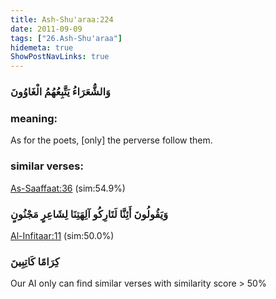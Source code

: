 ```yaml
---
title: Ash-Shu'araa:224
date: 2011-09-09
tags: ["26.Ash-Shu'araa"]
hidemeta: true 
ShowPostNavLinks: true 
---
```

### وَالشُّعَرَاءُ يَتَّبِعُهُمُ الْغَاوُونَ
### meaning: 
As for the poets, [only] the perverse follow them.
### similar verses: 

[As-Saaffaat:36](/37/36) (sim:54.9%)

### وَيَقُولُونَ أَئِنَّا لَتَارِكُو آلِهَتِنَا لِشَاعِرٍ مَجْنُونٍ

[Al-Infitaar:11](/82/11) (sim:50.0%)

### كِرَامًا كَاتِبِينَ

Our AI only can find similar verses with similarity score > 50% 



